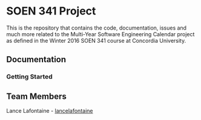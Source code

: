 # SOEN 341 Project

This is the repository that contains the code, documentation, issues and much more related to the Multi-Year Software Engineering Calendar project as defined in the Winter 2016 SOEN 341 course at Concordia University.

## Documentation

### Getting Started

## Team Members
Lance Lafontaine - [lancelafontaine](https://github.com/lancelafontaine)